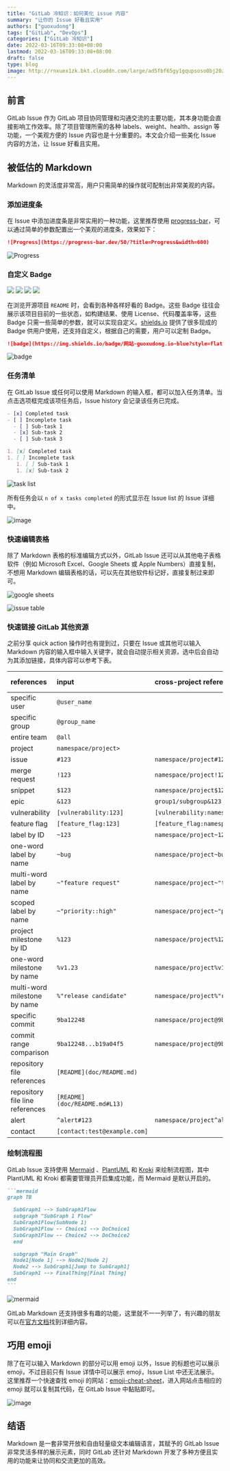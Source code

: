```yaml
---
title: "GitLab 冷知识：如何美化 issue 内容"
summary: "让你的 Issue 好看且实用"
authors: ["guoxudong"]
tags: ["GitLab", "DevOps"]
categories: ["GitLab 冷知识"]
date: 2022-03-16T09:33:08+08:00
lastmod: 2022-03-16T09:33:08+08:00
draft: false
type: blog
image: http://rnxuex1zk.bkt.clouddn.com/large/ad5fbf65gy1gqupsoso0bj20zk0f4q3w.jpg
---
```

## 前言

GitLab Issue 作为 GitLab 项目协同管理和沟通交流的主要功能，其本身功能会直接影响工作效率。除了项目管理所需的各种 labels、weight、health、assign 等功能，一个美观方便的 Issue 内容也是十分重要的。本文会介绍一些美化 Issue 内容的方法，让 Issue 好看且实用。

## 被低估的 Markdown

Markdown 的灵活度非常高，用户只需简单的操作就可配制出非常美观的内容。

### 添加进度条

在 Issue 中添加进度条是非常实用的一种功能，这里推荐使用 [progress-bar](https://github.com/fredericojordan/progress-bar)，可以通过简单的参数配置出一个美观的进度条，效果如下：

```markdown
![Progress](https://progress-bar.dev/50/?title=Progress&width=600)
```

![Progress](https://progress-bar.dev/50/?title=Progress&width=600)

### 自定义 Badge

![](https://img.shields.io/badge/build-passing-brightgreen)
![](https://img.shields.io/badge/coverage-90%25-green)
![](https://img.shields.io/badge/tests-477%20passed%2C%202%20failed-red)
![](https://img.shields.io/badge/license-MIT-green)

在浏览开源项目 `README` 时，会看到各种各样好看的 Badge。这些 Badge 往往会展示该项目目前的一些状态，如构建结果、使用 License、代码覆盖率等，这些 Badge 只需一些简单的参数，就可以实现自定义。[shields.io](https://shields.io/) 提供了很多现成的 Badge 供用户使用，还支持自定义，根据自己的需要，用户可以定制 Badge。

```markdown
![badge](https://img.shields.io/badge/网站-guoxudong.io-blue?style=flat-square&logo=playstation)
```

![badge](https://img.shields.io/badge/网站-guoxudong.io-blue?style=flat-square&logo=playstation)

### 任务清单

在 GitLab Issue 或任何可以使用 Markdown 的输入框，都可以加入任务清单。当点击选项框完成该项任务后，Issue history 会记录该任务已完成。

```markdown
- [x] Completed task
- [ ] Incomplete task
  - [ ] Sub-task 1
  - [x] Sub-task 2
  - [ ] Sub-task 3

1. [x] Completed task
1. [ ] Incomplete task
   1. [ ] Sub-task 1
   1. [x] Sub-task 2
```

![task list](http://rnxuex1zk.bkt.clouddn.com/large/ad5fbf65gy1h0bi12djx2j20cp08t75n.jpg)

所有任务会以 `n of x tasks completed`  的形式显示在 Issue list 的 Issue 详细中。

![image](http://rnxuex1zk.bkt.clouddn.com/large/ad5fbf65gy1h0bi4tqkgrj20rw03ijsr.jpg)

### 快速编辑表格

除了 Markdown 表格的标准编辑方式以外，GitLab Issue 还可以从其他电子表格软件（例如 Microsoft Excel、Google Sheets 或 Apple Numbers）直接复制，不想用 Markdown 编辑表格的话，可以先在其他软件标记好，直接复制过来即可。

![google sheets](http://rnxuex1zk.bkt.clouddn.com/large/ad5fbf65gy1h0bib6mzy5j20sg0lk7ka.jpg)

![issue table](http://rnxuex1zk.bkt.clouddn.com/large/ad5fbf65gy1h0bibih0vxj20sg0gun3q.jpg)

### 快速链接 GitLab 其他资源

之前分享 quick action 操作时也有提到过，只要在 Issue 或其他可以输入 Markdown 内容的输入框中输入关键字，就会自动提示相关资源，选中后会自动为其添加链接，具体内容可以参考下表。

| references                                                                  | input                         | cross-project reference                 | shortcut inside same namespace |
|:----------------------------------------------------------------------------|:------------------------------|:----------------------------------------|:-------------------------------|
| specific user                                                               | `@user_name`                  |                                         |                                |
| specific group                                                              | `@group_name`                 |                                         |                                |
| entire team                                                                 | `@all`                        |                                         |                                |
| project                                                                     | `namespace/project>`          |                                         |                                |
| issue                                                                       | ``#123``                      | `namespace/project#123`                 | `project#123`                  |
| merge request                                                               | `!123`                        | `namespace/project!123`                 | `project!123`                  |
| snippet                                                                     | `$123`                        | `namespace/project$123`                 | `project$123`                  |
| epic                                               | `&123`                        | `group1/subgroup&123`                   |                                |
| vulnerability | `[vulnerability:123]`         | `[vulnerability:namespace/project/123]` | `[vulnerability:project/123]`  |
| feature flag                                                                | `[feature_flag:123]`          | `[feature_flag:namespace/project/123]`  | `[feature_flag:project/123]`   |
| label by ID                                                                 | `~123`                        | `namespace/project~123`                 | `project~123`                  |
| one-word label by name                                                      | `~bug`                        | `namespace/project~bug`                 | `project~bug`                  |
| multi-word label by name                                                    | `~"feature request"`          | `namespace/project~"feature request"`   | `project~"feature request"`    |
| scoped label by name                                                        | `~"priority::high"`           | `namespace/project~"priority::high"`    | `project~"priority::high"`     |
| project milestone by ID                                                     | `%123`                        | `namespace/project%123`                 | `project%123`                  |
| one-word milestone by name                                                  | `%v1.23`                      | `namespace/project%v1.23`               | `project%v1.23`                |
| multi-word milestone by name                                                | `%"release candidate"`        | `namespace/project%"release candidate"` | `project%"release candidate"`  |
| specific commit                                                             | `9ba12248`                    | `namespace/project@9ba12248`            | `project@9ba12248`             |
| commit range comparison                                                     | `9ba12248...b19a04f5`         | `namespace/project@9ba12248...b19a04f5` | `project@9ba12248...b19a04f5`  |
| repository file references                                                  | `[README](doc/README.md)`     |                                         |                                |
| repository file line references                                             | `[README](doc/README.md#L13)` |                                         |                                |
| alert                     | `^alert#123`                  | `namespace/project^alert#123`           | `project^alert#123`            |
| contact                                                                     | `[contact:test@example.com]`  |                                         |                                |

### 绘制流程图

GitLab Issue 支持使用 [Mermaid](https://mermaidjs.github.io/) 、[PlantUML](https://plantuml.com) 和 [Kroki](https://kroki.io) 来绘制流程图，其中 PlantUML 和 Kroki 都需要管理员开启集成功能，而 Mermaid 是默认开启的。

````markdown
```mermaid
graph TB

  SubGraph1 --> SubGraph1Flow
  subgraph "SubGraph 1 Flow"
  SubGraph1Flow(SubNode 1)
  SubGraph1Flow -- Choice1 --> DoChoice1
  SubGraph1Flow -- Choice2 --> DoChoice2
  end

  subgraph "Main Graph"
  Node1[Node 1] --> Node2[Node 2]
  Node2 --> SubGraph1[Jump to SubGraph1]
  SubGraph1 --> FinalThing[Final Thing]
end
```
````

![mermaid](http://rnxuex1zk.bkt.clouddn.com/large/ad5fbf65gy1h0bisnmc0gj213e0x8gnv.jpg)

GitLab Markdown 还支持很多有趣的功能，这里就不一一列举了，有兴趣的朋友可以在[官方文档](https://jihulab.com/help/user/markdown)找到详细内容。

## 巧用 emoji

除了在可以输入 Markdown 的部分可以用 emoji 以外，Issue 的标题也可以展示 emoji，不过目前只有 Issue 详情中可以展示 emoji，Issue List 中还无法展示。这里推荐一个快速查找 emoji 的网站：[emoji-cheat-sheet](https://www.webfx.com/tools/emoji-cheat-sheet/)，进入网站点击相应的 emoji 就可以复制其代码，在 GitLab Issue 中黏贴即可。

![image](http://rnxuex1zk.bkt.clouddn.com/large/ad5fbf65gy1h0bjlo7iofj214c07oabk.jpg)

## 结语

Markdown 是一套非常开放和自由轻量级文本编辑语言，其赋予的 GitLab Issue 非常灵活多样的展示元素，同时 GitLab 还针对 Markdown 开发了多种方便且实用的功能来让协同和交流更加的高效。
